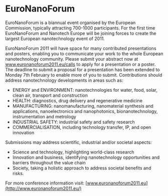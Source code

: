 # EuroNanoForum

EuroNanoForum is a biannual event organised by the European Commission, typically attracting 700-1000 participants. For the first time EuroNanoForum and Nanotech Europe will be joining forces to create the largest European nanotechnology event of 2011.
<!--break-->
EuroNanoForum 2011 will have space for many contributed presentations and posters, enabling you to communicate your work to the whole European nanotechnology community.
Please submit your abstract now at www.euronanoforum2011.eu/calls to apply for a presentation or a poster. The deadline to submit a proposal for a presentation has been extended to Monday 7th February to enable more of you to submit. Contributions should address nanotechnology developments in areas such as:     

* ENERGY and ENVIRONMENT: nanotechnologies for water, food, solar, clean air, transport and construction  
* HEALTH: diagnostics, drug delivery and regenerative medicine  
* MANUFACTURING: nanomanufacturing, nanomaterial synthesis and applications, nanoelectronics and nanophotonics, bionanotechnology, instrumentation and metrology  
* INDUSTRIAL SAFETY: industrial safety and safety research  
* COMMERCIALISATION, including technology transfer, IP, and open innovation  
  
Submissions may address scientific, industrial and/or societal aspects:     

* Science and technology, highlighting world-class research  
* Innovation and business, identifying nanotechnology opportunities and barriers throughout the value chain  
* Society, taking a holistic approach to address societal benefits and risks.  
  
For more conference information visit: [www.euronanoforum2011.eu](http://www.euronanoforum2011.eu/)